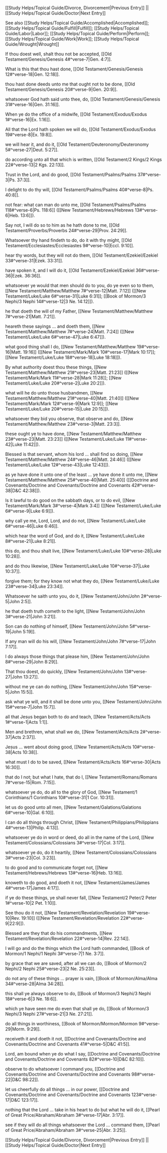 [[Study Helps/Topical Guide/Divorce, Divorcement|Previous Entry]]  ||  [[Study Helps/Topical Guide/Doctor|Next Entry]]

 See also [[Study Helps/Topical Guide/Accomplished|Accomplished]]; [[Study Helps/Topical Guide/Fulfill|Fulfill]]; [[Study Helps/Topical Guide/Labor|Labor]]; [[Study Helps/Topical Guide/Perform|Perform]]; [[Study Helps/Topical Guide/Work|Work]]; [[Study Helps/Topical Guide/Wrought|Wrought]]

 If thou doest well, shalt thou not be accepted, [[Old Testament/Genesis/Genesis 4#^verse-7|Gen. 4:7]].

 What is this that thou hast done, [[Old Testament/Genesis/Genesis 12#^verse-18|Gen. 12:18]].

 thou hast done deeds unto me that ought not to be done, [[Old Testament/Genesis/Genesis 20#^verse-9|Gen. 20:9]].

 whatsoever God hath said unto thee, do, [[Old Testament/Genesis/Genesis 31#^verse-16|Gen. 31:16]].

 When ye do the office of a midwife, [[Old Testament/Exodus/Exodus 1#^verse-16|Ex. 1:16]].

 All that the Lord hath spoken we will do, [[Old Testament/Exodus/Exodus 19#^verse-8|Ex. 19:8]].

 we will hear it, and do it, [[Old Testament/Deuteronomy/Deuteronomy 5#^verse-27|Deut. 5:27]].

 do according unto all that which is written, [[Old Testament/2 Kings/2 Kings 22#^verse-13|2 Kgs. 22:13]].

 Trust in the Lord, and do good, [[Old Testament/Psalms/Psalms 37#^verse-3|Ps. 37:3]].

 I delight to do thy will, [[Old Testament/Psalms/Psalms 40#^verse-8|Ps. 40:8]].

 not fear: what can man do unto me, [[Old Testament/Psalms/Psalms 118#^verse-6|Ps. 118:6]] ([[New Testament/Hebrews/Hebrews 13#^verse-6|Heb. 13:6]]).

 Say not, I will do so to him as he hath done to me, [[Old Testament/Proverbs/Proverbs 24#^verse-29|Prov. 24:29]].

 Whatsoever thy hand findeth to do, do it with thy might, [[Old Testament/Ecclesiastes/Ecclesiastes 9#^verse-10|Eccl. 9:10]].

 hear thy words, but they will not do them, [[Old Testament/Ezekiel/Ezekiel 33#^verse-31|Ezek. 33:31]].

 have spoken it, and I will do it, [[Old Testament/Ezekiel/Ezekiel 36#^verse-36|Ezek. 36:36]].

 whatsoever ye would that men should do to you, do ye even so to them, [[New Testament/Matthew/Matthew 7#^verse-12|Matt. 7:12]] ([[New Testament/Luke/Luke 6#^verse-31|Luke 6:31]]; [[Book of Mormon/3 Nephi/3 Nephi 14#^verse-12|3 Ne. 14:12]]).

 he that doeth the will of my Father, [[New Testament/Matthew/Matthew 7#^verse-21|Matt. 7:21]].

 heareth these sayings ... and doeth them, [[New Testament/Matthew/Matthew 7#^verse-24|Matt. 7:24]] ([[New Testament/Luke/Luke 6#^verse-47|Luke 6:47]]).

 what good thing shall I do, [[New Testament/Matthew/Matthew 19#^verse-16|Matt. 19:16]] ([[New Testament/Mark/Mark 10#^verse-17|Mark 10:17]]; [[New Testament/Luke/Luke 18#^verse-18|Luke 18:18]]).

 By what authority doest thou these things, [[New Testament/Matthew/Matthew 21#^verse-23|Matt. 21:23]] ([[New Testament/Mark/Mark 11#^verse-28|Mark 11:28]]; [[New Testament/Luke/Luke 20#^verse-2|Luke 20:2]]).

 what will he do unto those husbandmen, [[New Testament/Matthew/Matthew 21#^verse-40|Matt. 21:40]] ([[New Testament/Mark/Mark 12#^verse-9|Mark 12:9]]; [[New Testament/Luke/Luke 20#^verse-15|Luke 20:15]]).

 whatsoever they bid you observe, that observe and do, [[New Testament/Matthew/Matthew 23#^verse-3|Matt. 23:3]].

 these ought ye to have done, [[New Testament/Matthew/Matthew 23#^verse-23|Matt. 23:23]] ([[New Testament/Luke/Luke 11#^verse-42|Luke 11:42]]).

 Blessed is that servant, whom his lord ... shall find so doing, [[New Testament/Matthew/Matthew 24#^verse-46|Matt. 24:46]] ([[New Testament/Luke/Luke 12#^verse-43|Luke 12:43]]).

 as ye have done it unto one of the least ... ye have done it unto me, [[New Testament/Matthew/Matthew 25#^verse-40|Matt. 25:40]] ([[Doctrine and Covenants/Doctrine and Covenants/Doctrine and Covenants 42#^verse-38|D&C 42:38]]).

 Is it lawful to do good on the sabbath days, or to do evil, [[New Testament/Mark/Mark 3#^verse-4|Mark 3:4]] ([[New Testament/Luke/Luke 6#^verse-9|Luke 6:9]]).

 why call ye me, Lord, Lord, and do not, [[New Testament/Luke/Luke 6#^verse-46|Luke 6:46]].

 which hear the word of God, and do it, [[New Testament/Luke/Luke 8#^verse-21|Luke 8:21]].

 this do, and thou shalt live, [[New Testament/Luke/Luke 10#^verse-28|Luke 10:28]].

 and do thou likewise, [[New Testament/Luke/Luke 10#^verse-37|Luke 10:37]].

 forgive them; for they know not what they do, [[New Testament/Luke/Luke 23#^verse-34|Luke 23:34]].

 Whatsoever he saith unto you, do it, [[New Testament/John/John 2#^verse-5|John 2:5]].

 he that doeth truth cometh to the light, [[New Testament/John/John 3#^verse-21|John 3:21]].

 Son can do nothing of himself, [[New Testament/John/John 5#^verse-19|John 5:19]].

 If any man will do his will, [[New Testament/John/John 7#^verse-17|John 7:17]].

 I do always those things that please him, [[New Testament/John/John 8#^verse-29|John 8:29]].

 That thou doest, do quickly, [[New Testament/John/John 13#^verse-27|John 13:27]].

 without me ye can do nothing, [[New Testament/John/John 15#^verse-5|John 15:5]].

 ask what ye will, and it shall be done unto you, [[New Testament/John/John 15#^verse-7|John 15:7]].

 all that Jesus began both to do and teach, [[New Testament/Acts/Acts 1#^verse-1|Acts 1:1]].

 Men and brethren, what shall we do, [[New Testament/Acts/Acts 2#^verse-37|Acts 2:37]].

 Jesus ... went about doing good, [[New Testament/Acts/Acts 10#^verse-38|Acts 10:38]].

 what must I do to be saved, [[New Testament/Acts/Acts 16#^verse-30|Acts 16:30]].

 that do I not; but what I hate, that do I, [[New Testament/Romans/Romans 7#^verse-15|Rom. 7:15]].

 whatsoever ye do, do all to the glory of God, [[New Testament/1 Corinthians/1 Corinthians 10#^verse-31|1 Cor. 10:31]].

 let us do good unto all men, [[New Testament/Galations/Galations 6#^verse-10|Gal. 6:10]].

 I can do all things through Christ, [[New Testament/Philippians/Philippians 4#^verse-13|Philip. 4:13]].

 whatsoever ye do in word or deed, do all in the name of the Lord, [[New Testament/Colossians/Colossians 3#^verse-17|Col. 3:17]].

 whatsoever ye do, do it heartily, [[New Testament/Colossians/Colossians 3#^verse-23|Col. 3:23]].

 to do good and to communicate forget not, [[New Testament/Hebrews/Hebrews 13#^verse-16|Heb. 13:16]].

 knoweth to do good, and doeth it not, [[New Testament/James/James 4#^verse-17|James 4:17]].

 if ye do these things, ye shall never fall, [[New Testament/2 Peter/2 Peter 1#^verse-10|2 Pet. 1:10]].

 See thou do it not, [[New Testament/Revelation/Revelation 19#^verse-10|Rev. 19:10]] ([[New Testament/Revelation/Revelation 22#^verse-9|22:9]]).

 Blessed are they that do his commandments, [[New Testament/Revelation/Revelation 22#^verse-14|Rev. 22:14]].

 I will go and do the things which the Lord hath commanded, [[Book of Mormon/1 Nephi/1 Nephi 3#^verse-7|1 Ne. 3:7]].

 by grace that we are saved, after all we can do, [[Book of Mormon/2 Nephi/2 Nephi 25#^verse-23|2 Ne. 25:23]].

 do not any of these things ... prayer is vain, [[Book of Mormon/Alma/Alma 34#^verse-28|Alma 34:28]].

 this shall ye always observe to do, [[Book of Mormon/3 Nephi/3 Nephi 18#^verse-6|3 Ne. 18:6]].

 which ye have seen me do even that shall ye do, [[Book of Mormon/3 Nephi/3 Nephi 27#^verse-21|3 Ne. 27:21]].

 do all things in worthiness, [[Book of Mormon/Mormon/Mormon 9#^verse-29|Morm. 9:29]].

 receiveth it and doeth it not, [[Doctrine and Covenants/Doctrine and Covenants/Doctrine and Covenants 41#^verse-5|D&C 41:5]].

 Lord, am bound when ye do what I say, [[Doctrine and Covenants/Doctrine and Covenants/Doctrine and Covenants 82#^verse-10|D&C 82:10]].

 observe to do whatsoever I command you, [[Doctrine and Covenants/Doctrine and Covenants/Doctrine and Covenants 98#^verse-22|D&C 98:22]].

 let us cheerfully do all things ... in our power, [[Doctrine and Covenants/Doctrine and Covenants/Doctrine and Covenants 123#^verse-17|D&C 123:17]].

 nothing that the Lord ... take in his heart to do but what he will do it, [[Pearl of Great Price/Abraham/Abraham 3#^verse-17|Abr. 3:17]].

 see if they will do all things whatsoever the Lord ... command them, [[Pearl of Great Price/Abraham/Abraham 3#^verse-25|Abr. 3:25]].

[[Study Helps/Topical Guide/Divorce, Divorcement|Previous Entry]]  ||  [[Study Helps/Topical Guide/Doctor|Next Entry]]